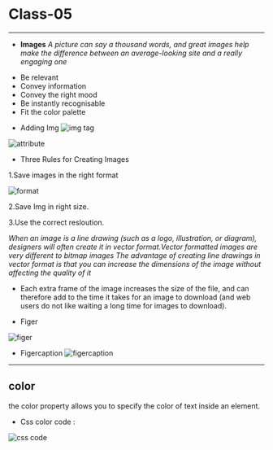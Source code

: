 # **Class-05**
______

* **Images**
*A picture can say a thousand words, and great images help make the difference between an average-looking site and a really engaging one*

- Be relevant
- Convey information
-  Convey the right mood 
- Be instantly recognisable 
- Fit the color palette

* Adding Img
![img tag](https://cdo-curriculum.s3.amazonaws.com/media/uploads/img_tag.png)


![attribute](https://farm5.staticflickr.com/4730/38596722225_36d00762ca_o.png)

* Three Rules for Creating Images

1.Save images in the right format

![format](https://img.pagecloud.com/wAegMZSQrxtIBtV-i7jBCW-Ho7Y=/1000x0/filters:no_upscale()/blogmerge/cf67f56e-00e6-48c0-a1a4-31a8e3baf0de.jpeg)

2.Save Img in right size.

3.Use the correct resloution.

*When an image is a line drawing (such as a logo, illustration, or diagram), designers will often create it in vector format.Vector formatted images are very different to bitmap images*
*The advantage of creating line drawings in vector format is that you can increase the dimensions of the image without affecting the quality of it*

* Each extra frame of the image increases the size of the file, and can therefore add to the time it takes for an image to download (and web users do not like waiting a long time for images to download).

* Figer

![figer](https://miro.medium.com/max/5000/1*ZRjB3IehVzHY1CCFQ-rEkg.jpeg)

* Figercaption
![figercaption](https://criarestilosnet.com/wp-content/uploads/2013/04/figure-figcaption-html-51.jpg)

______
## **color**

the color property allows you to specify the color of text inside an element.
 
 - Css color code :

 ![css code](https://cdn.educba.com/academy/wp-content/uploads/2020/03/CSS-Color-Codes.jpg)

 

